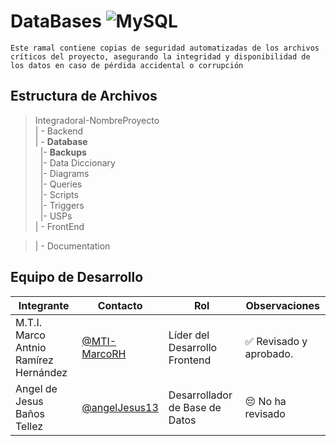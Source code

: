 # DataBases ![MySQL](https://img.shields.io/badge/MySQL-00000F?style=for-the-badge&logo=mysql&logoColor=white)


    Este ramal contiene copias de seguridad automatizadas de los archivos críticos del proyecto, asegurando la integridad y disponibilidad de los datos en caso de pérdida accidental o corrupción
    
## Estructura de Archivos

>IntegradoraI-NombreProyecto<br>
>| - Backend <br>
>| - **Database**<br>
>&nbsp;&nbsp;|- **Backups**<br>
>&nbsp;&nbsp;|- Data Diccionary<br>
>&nbsp;&nbsp;|- Diagrams<br>
>&nbsp;&nbsp;|- Queries<br>
>&nbsp;&nbsp;|- Scripts<br>
>&nbsp;&nbsp;|- Triggers<br>
>&nbsp;&nbsp;|- USPs<br>
>| - FrontEnd

>| - Documentation<br>


## Equipo de Desarrollo

|Integrante|Contacto|Rol|Observaciones|
|------------|--------|---|---|
|M.T.I. Marco Antnio Ramírez Hernández|[@MTI-MarcoRH](https://github.com/MTI-MarcoRH)|Líder del  Desarrollo Frontend |✅ Revisado y aprobado.|
|Angel de Jesus Baños Tellez |[@angelJesus13](https://github.com/angelJesus13)|Desarrollador de Base de Datos|😔 No ha revisado|
